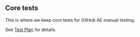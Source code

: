 ## Core tests

This is where we keep core tests for GitHub AE manual testing. 

See [Test Plan](https://github.ghe.com/github/ghae-manual-testing#test-plan) for details.
